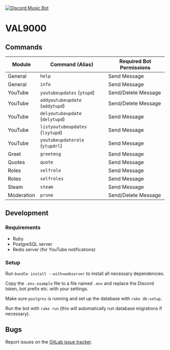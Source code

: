 <a href="https://discordbots.org/bot/321450850629189633" >
  <img src="https://discordbots.org/api/widget/status/321450850629189633.svg?noavatar=true" alt="Discord Music Bot" />
</a>

# VAL9000

## Commands

Module     | Command (Alias)                  | Required Bot Permissions
---------- | -------------------------------- | -------------------
General    | `help`                           | Send Message
General    | `info`                           | Send Message
YouTube    | `youtubeupdates` (`ytupd`)       | Send/Delete Message
YouTube    | `addyoutubeupdate` (`addytupd`)  | Send/Delete Message
YouTube    | `delyoutubeupdate` (`delytupd`)  | Send Message
YouTube    | `listyoutubeupdates` (`lsytupd`) | Send Message
YouTube    | `youtubeupdaterole` (`ytupdrl`)  | Send Message
Greet      | `greetmsg`                       | Send Message
Quotes     | `quote`                          | Send Message
Roles      | `selfrole`                       | Send Message
Roles      | `selfroles`                      | Send Message
Steam      | `steam`                          | Send Message
Moderation | `prune`                          | Send/Delete Message

## Development

### Requirements
- Ruby
- PostgreSQL server
- Redis server (for YouTube notifications)

### Setup

Run `bundle install --with=webserver` to install all necessary dependencies.

Copy the `.env.example` file to a file named `.env` and replace the Discord token,
bot prefix etc. with your settings.

Make sure `postgres` is running and set up the database with `rake db:setup`.

Run the bot with `rake run` (this will automatically run database migrations if necessary).

## Bugs

Report issues on the [GitLab issue tracker](https://gitlab.com/valeth/val9k/issues).

